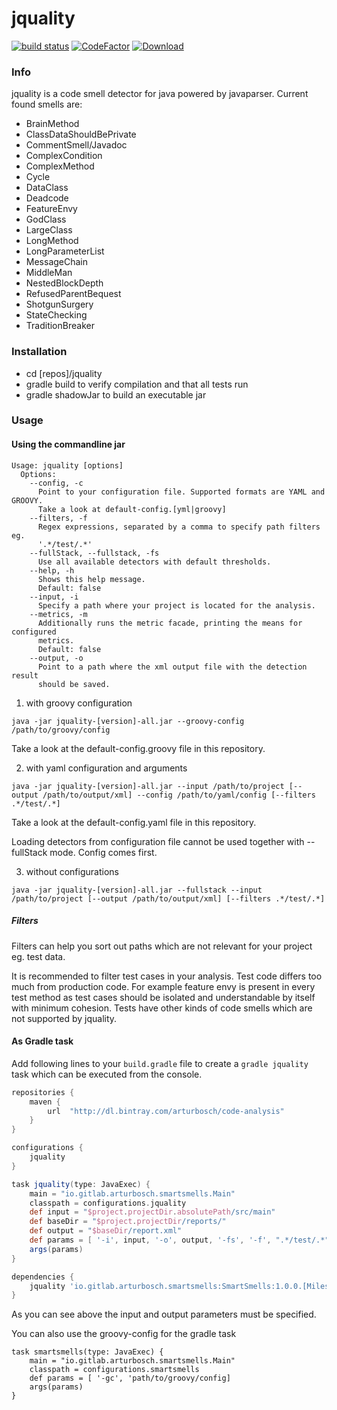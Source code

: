 # jquality

[![build status](https://gitlab.com/arturbosch/SmartSmells/badges/master/build.svg)](https://gitlab.com/arturbosch/SmartSmells/commits/master)
[![CodeFactor](https://www.codefactor.io/repository/github/arturbosch/jquality/badge/master)](https://www.codefactor.io/repository/github/arturbosch/jquality/overview/master)
[ ![Download](https://api.bintray.com/packages/arturbosch/code-analysis/SmartSmells/images/download.svg) ](https://bintray.com/arturbosch/code-analysis/SmartSmells/_latestVersion)

### Info

jquality is a code smell detector for java powered by javaparser.
Current found smells are:

- BrainMethod
- ClassDataShouldBePrivate
- CommentSmell/Javadoc
- ComplexCondition
- ComplexMethod
- Cycle
- DataClass
- Deadcode
- FeatureEnvy
- GodClass
- LargeClass
- LongMethod
- LongParameterList
- MessageChain
- MiddleMan
- NestedBlockDepth
- RefusedParentBequest
- ShotgunSurgery
- StateChecking
- TraditionBreaker

### Installation

- cd [repos]/jquality
- gradle build to verify compilation and that all tests run
- gradle shadowJar to build an executable jar

### Usage

#### Using the commandline jar

```
Usage: jquality [options]
  Options:
    --config, -c
      Point to your configuration file. Supported formats are YAML and GROOVY. 
      Take a look at default-config.[yml|groovy]
    --filters, -f
      Regex expressions, separated by a comma to specify path filters eg. 
      '.*/test/.*' 
    --fullStack, --fullstack, -fs
      Use all available detectors with default thresholds.
    --help, -h
      Shows this help message.
      Default: false
    --input, -i
      Specify a path where your project is located for the analysis.
    --metrics, -m
      Additionally runs the metric facade, printing the means for configured 
      metrics. 
      Default: false
    --output, -o
      Point to a path where the xml output file with the detection result 
      should be saved.
```

1. with groovy configuration

`java -jar jquality-[version]-all.jar --groovy-config /path/to/groovy/config`

Take a look at the default-config.groovy file in this repository.

2. with yaml configuration and arguments

`java -jar jquality-[version]-all.jar --input /path/to/project [--output /path/to/output/xml] --config /path/to/yaml/config [--filters .*/test/.*]`

Take a look at the default-config.yaml file in this repository.

Loading detectors from configuration file cannot be used together with --fullStack mode. Config comes first.

3. without configurations

`java -jar jquality-[version]-all.jar --fullstack --input /path/to/project [--output /path/to/output/xml] [--filters .*/test/.*]`


##### Filters
Filters can help you sort out paths which are not relevant for your project eg. test data. 

It is recommended to filter test cases in your analysis. Test code differs too much from production code.
For example feature envy is present in every test method as test cases should be isolated and 
understandable by itself with minimum cohesion. 
Tests have other kinds of code smells which are not supported by jquality.

#### As Gradle task

Add following lines to your `build.gradle` file to create a `gradle jquality` task which can be executed from the console.

```groovy
repositories {
    maven {
        url  "http://dl.bintray.com/arturbosch/code-analysis"
    }
}

configurations {
    jquality
}

task jquality(type: JavaExec) {
    main = "io.gitlab.arturbosch.smartsmells.Main"
    classpath = configurations.jquality
    def input = "$project.projectDir.absolutePath/src/main"
    def baseDir = "$project.projectDir/reports/"
    def output = "$baseDir/report.xml"
    def params = [ '-i', input, '-o', output, '-fs', '-f', ".*/test/.*"]
    args(params)
}

dependencies {
    jquality 'io.gitlab.arturbosch.smartsmells:SmartSmells:1.0.0.[Milestone]'
}
```

As you can see above the input and output parameters must be specified.

You can also use the groovy-config for the gradle task

```
task smartsmells(type: JavaExec) {
    main = "io.gitlab.arturbosch.smartsmells.Main"
    classpath = configurations.smartsmells
    def params = [ '-gc', 'path/to/groovy/config]
    args(params)
}
```

